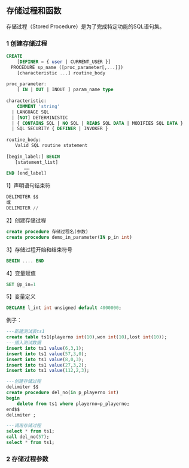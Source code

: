 ## 存储过程和函数

存储过程（Stored Procedure）是为了完成特定功能的SQL语句集。



### 1 创建存储过程

```sql
CREATE
    [DEFINER = { user | CURRENT_USER }]
　PROCEDURE sp_name ([proc_parameter[,...]])
    [characteristic ...] routine_body
 
proc_parameter:
    [ IN | OUT | INOUT ] param_name type
 
characteristic:
    COMMENT 'string'
  | LANGUAGE SQL
  | [NOT] DETERMINISTIC
  | { CONTAINS SQL | NO SQL | READS SQL DATA | MODIFIES SQL DATA }
  | SQL SECURITY { DEFINER | INVOKER }
 
routine_body:
　　Valid SQL routine statement
 
[begin_label:] BEGIN
　　[statement_list]
　　　　……
END [end_label]
```



1】声明语句结束符

```sql
DELIMITER $$
或
DELIMITER //
```

2】创建存储过程

```sql
create procedure 存储过程名(参数)
create procedure demo_in_parameter(IN p_in int) 
```

3】存储过程开始和结束符号

```sql
BEGIN .... END  
```

4】变量赋值

```sql
SET @p_in=1  
```

5】变量定义

```sql
DECLARE l_int int unsigned default 4000000; 
```



例子：

```sql
---新建测试表ts1
create table ts1(playerno int(10),won int(10),lost int(10));
---插入测试数据
insert into ts1 value(6,3,1);
insert into ts1 value(57,3,0);
insert into ts1 value(8,0,3);
insert into ts1 value(27,3,2);
insert into ts1 value(112,2,3);

---创建存储过程
delimiter $$
create procedure del_no(in p_playerno int)
begin
	delete from ts1 where playerno=p_playerno;
end$$
delimiter ;

---调用存储过程
select * from ts1;
call del_no(57);
select * from ts1;
```



### 2 存储过程参数





